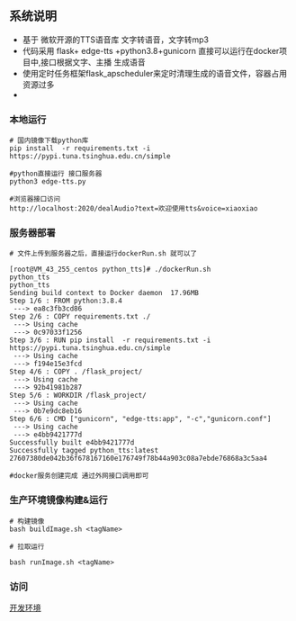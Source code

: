 
## 系统说明

- 基于 微软开源的TTS语音库 文字转语音，文字转mp3
- 代码采用 flask+ edge-tts +python3.8+gunicorn 直接可以运行在docker项目中,接口根据文字、主播 生成语音
- 使用定时任务框架flask_apscheduler来定时清理生成的语音文件，容器占用资源过多
- 

### 本地运行
```
# 国内镜像下载python库
pip install  -r requirements.txt -i https://pypi.tuna.tsinghua.edu.cn/simple

#python直接运行 接口服务器
python3 edge-tts.py

#浏览器接口访问
http://localhost:2020/dealAudio?text=欢迎使用tts&voice=xiaoxiao

```

###  服务器部署
```
# 文件上传到服务器之后，直接运行dockerRun.sh 就可以了

[root@VM_43_255_centos python_tts]# ./dockerRun.sh 
python_tts
python_tts
Sending build context to Docker daemon  17.96MB
Step 1/6 : FROM python:3.8.4
 ---> ea8c3fb3cd86
Step 2/6 : COPY requirements.txt ./
 ---> Using cache
 ---> 0c97033f1256
Step 3/6 : RUN pip install  -r requirements.txt -i https://pypi.tuna.tsinghua.edu.cn/simple
 ---> Using cache
 ---> f194e15e3fcd
Step 4/6 : COPY . /flask_project/
 ---> Using cache
 ---> 92b41981b287
Step 5/6 : WORKDIR /flask_project/
 ---> Using cache
 ---> 0b7e9dc8eb16
Step 6/6 : CMD ["gunicorn", "edge-tts:app", "-c","gunicorn.conf"]
 ---> Using cache
 ---> e4bb9421777d
Successfully built e4bb9421777d
Successfully tagged python_tts:latest
27607380de042b36f678167160e176749f78b44a903c08a7ebde76868a3c5aa4

#docker服务创建完成 通过外网接口调用即可

```

### 生产环境镜像构建&运行
````
# 构建镜像
bash buildImage.sh <tagName>

# 拉取运行

bash runImage.sh <tagName>
````

### 访问
[开发环境](http://192.168.56.80:2020/dealAudio?text=%E6%AC%A2%E8%BF%8E%E4%BD%BF%E7%94%A8tts&voice=xiaoxiao)
